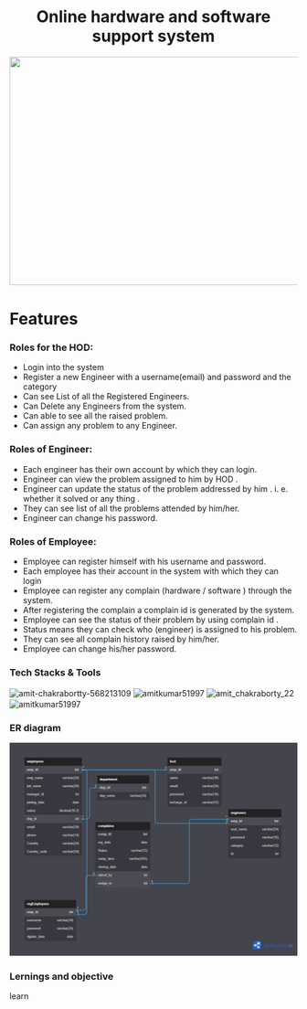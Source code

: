 <h1 align="center"> Online hardware and software support system </h1>
<p align="center">
  <img src="https://previews.123rf.com/images/anggar3ind/anggar3ind1612/anggar3ind161200299/68306128-computer-hardware-cartoon-illustration.jpg" width="950" height="400" essibility text">
</p>

# Features

<h3 align="left">Roles for the HOD:</h3>

- Login into the system 
- Register a new Engineer with a username(email) and password and the category
- Can see List of all the Registered Engineers.
- Can Delete any Engineers from the system.
- Can able to see all the raised problem.
- Can assign any problem to any Engineer.

<h3 align="left">Roles of Engineer:</h3>

- Each engineer has their own account by which they can login.
- Engineer can view the problem assigned to him by HOD .
- Engineer can update the status of the problem addressed by him . i. e. whether it solved or any thing .
- They can see list of all the problems attended by him/her.
- Engineer can change his password.

<h3 align="left">Roles of Employee:</h3>

- Employee can register himself with his username and password.
- Each employee has their account in the system with which they can login
- Employee can register any complain (hardware / software ) through the system. 
- After registering the complain a complain id is generated by the system.
- Employee can see the status of their problem by using complain id . 
- Status means they can check who (engineer) is assigned to his problem.
- They can see all complain history raised by him/her.
- Employee can change his/her password.
<h3 align="left">Tech Stacks & Tools</h3>
<p align="left">
<img align="center" src="https://brandslogos.com/wp-content/uploads/images/large/java-logo-1.png" alt="amit-chakrabortty-568213109" height="40" width="40" style="borderredius:5px" />
<img align="center" src="https://encrypted-tbn0.gstatic.com/images?q=tbn:ANd9GcSAKyu6vjW-lC6HLfbex2nczQKav9e_OWxP4w&usqp=CAU" alt="amitkumar51997" height="40" width="40" />
<img align="center" src="https://styles.redditmedia.com/t5_2qm6k/styles/communityIcon_dhjr6guc03x51.png" alt="amit_chakraborty_22" height="40" width="40" />
<img align="center" src="https://pbs.twimg.com/profile_images/1235954979783012354/t9lO8UAz_400x400.png" alt="amitkumar51997" height="40" width="40" /></a>
</p>

<h3 align="left">ER diagram</h3>
<img src = "https://github.com/Amit0458/adventurous-sweater-7809/blob/main/marshal%20services%20(1).png" alt="">

<h3 align="left">Lernings and objective</h3>
learn 
